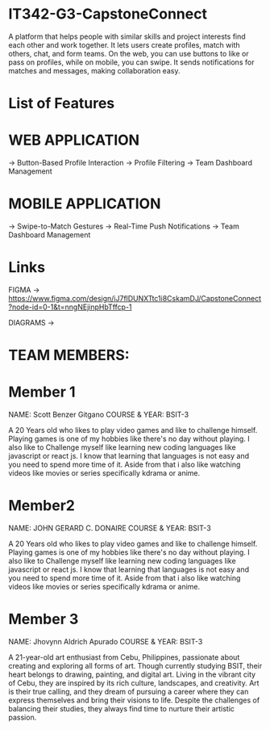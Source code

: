 # IT342-G3-CapstoneConnect
A platform that helps people with similar skills and project interests find each other and work together. It lets users create profiles, match with others, chat, and form teams. On the web, you can use buttons to like or pass on profiles, while on mobile, you can swipe. It sends notifications for matches and messages, making collaboration easy.

# List of Features

# WEB APPLICATION
-> Button-Based Profile Interaction
-> Profile Filtering
-> Team Dashboard Management

# MOBILE APPLICATION
-> Swipe-to-Match Gestures
-> Real-Time Push Notifications
-> Team Dashboard Management

# Links
FIGMA 
-> https://www.figma.com/design/iJ7flDUNXTtc1i8CskamDJ/CapstoneConnect?node-id=0-1&t=nngNEjinpHbTffcp-1

DIAGRAMS 
-> 


# TEAM MEMBERS:


# Member 1
NAME: Scott Benzer Gitgano
COURSE & YEAR: BSIT-3

A 20 Years old who likes to play video games and like to challenge himself. Playing games is one of my hobbies like there's no day without playing. I also like to 
Challenge myself like learning new coding languages like javascript or react js. I know that learning that languages is not easy and you need to spend more time of it. Aside from that i also like watching videos like movies or series specifically kdrama or anime.


# Member2
NAME: JOHN GERARD C. DONAIRE
COURSE & YEAR: BSIT-3 

A 20 Years old who likes to play video games and like to challenge himself. Playing games is one of my hobbies like there's no day without playing. I also like to 
Challenge myself like learning new coding languages like javascript or react js. I know that learning that languages is not easy and you need to spend more time of it. Aside from that i also like watching videos like movies or series specifically kdrama or anime.


# Member 3
NAME: Jhovynn Aldrich Apurado
COURSE & YEAR: BSIT-3 

A 21-year-old art enthusiast from Cebu, Philippines, passionate about creating and exploring all forms of art. Though currently 
studying BSIT, their heart belongs to drawing, painting, and digital art. Living in the vibrant city of Cebu, they are inspired by its rich culture, landscapes, and creativity. Art is their true calling, and they dream of pursuing a career where they can express themselves and bring their visions to life. Despite the challenges of balancing their studies, they always find time to nurture their artistic passion.